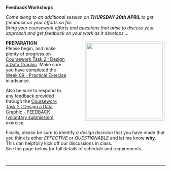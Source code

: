 **Feedback Workshops**

_Come along to an additional session on **THURSDAY 20th APRIL** to get feedback on your efforts so far.<br/>
Bring your coursework efforts and questions that arise to discuss your approach and get feedback on your work as it develops …_

<div style="float:right">
<img src="https://staff.city.ac.uk/~jad7/sg2047/pics/week12.preparation.png" width=240px style="border:1px #bbb solid; margin:4px; padding:4px; margin-left:4em" />
</div>

**PREPARATION**<br/>
Please begin, and make plenty of progress on [Coursework Task 2 : Design a Data Graphic](https://moodle.city.ac.uk/mod/assign/view.php?id=2541440). Make sure you have completed the [Week 09 - Practical Exercise](https://moodle.city.ac.uk/mod/url/view.php?id=2381660) in advance.

Also be sure to respond to any feedback provided through the [Coursework Task 2 : Design a Data Graphic - FEEDBACK (voluntary submission)](https://moodle.city.ac.uk/mod/assign/view.php?id=2381694) exercise.

Finally, please be sure to identify _a design decision_ that you have made that you think is either _EFFECTIVE_ or _QUESTIONABLE_ and let me know **why**.<br/>
This can helpfully kick off our discussions in class.<br/>See the page below for full details of schedule and requirements.

<div style="clear:both"/>

&nbsp;

---
